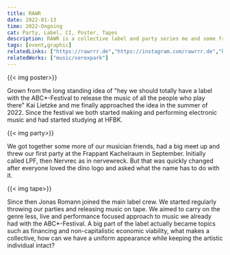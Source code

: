 ```yaml
---
title: RAWR
date: 2022-01-13
time: 2022-Ongoing
cat: Party, Label, CI, Poster, Tapes
description: RAWR is a collective label and party series me and some friends started. We regularly release electronic music on tape and throw parties with a focus on live performance
tags: [event,graphic]
relatedLinks: ["https://rawrrr.de","https://instagram.com/rawrrr.de","https://rawrrr.bandcamp.com/"]
relatedWorks: ["music/xeroxpark"]
---
```


{{< img poster>}}

Grown from the long standing idea of "hey we should totally have a label with the ABC*-Festival to release the music of all the people who play there" Kai Lietzke and me finally approached the idea in the summer of 2022. Since the festival we both started making and performing electronic music and had started studying at HFBK.

{{< img party>}}

We got together some more of our musician friends, had a big meet up and threw our first party at the Frappant Kachelraum in September. Initially called LPF, then Nervrec as in nervewreck. But that was quickly changed after everyone loved the dino logo and asked what the name has to do with it.

{{< img tape>}}

Since then Jonas Romann joined the main label crew. We started regularly throwing our parties and releasing music on tape. We aimed to carry on the genre less, live and performance focused approach to music we already had with the ABC*-Festival. A big part of the label actually became topics such as financing and non-capitalistic economic viability, what makes a collective, how can we have a uniform appearance while keeping the artistic individual intact?

